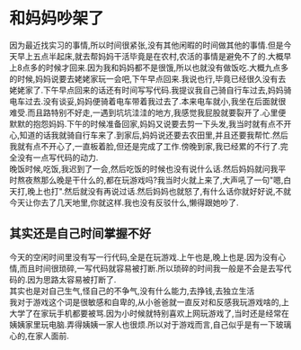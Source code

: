 # 和妈妈吵架了

因为最近找实习的事情,所以时间很紧张,没有其他闲暇的时间做其他的事情.但是今天早上五点半起床,就去帮妈妈干活毕竟是在农村,农活的事情是避免不了的.大概早上8点多的时候才回来.因为我和妈妈都不是很饿,所以也就没有做饭吃.大概九点多的时候,妈妈说要去姥姥家玩一会吧,下午早点回来.我说也行,毕竟已经很久没有去姥姥家了.下午早点回来的话还有时间写写代码.我提议我自己骑自行车过去,妈妈骑电车过去.没有谈妥,妈妈便骑着电车带着我过去了.本来电车就小,我坐在后面就很难受.而且路特别不好走,一遇到坑坑洼洼的地方,我感觉我屁股就要裂开了.心里便默默的抱怨妈妈.下午的时候准备回家,妈妈又说要去剪一下头发,我当时就有点不开心,知道的话我就骑自行车来了.到家后,妈妈说还要去农田里,并且还要我帮忙.然后我就有点不开心了,一直板着脸,但还是完成了工作.傍晚到家,我已经累的不行了.完全没有一点写代码的动力.  
晚饭时候,吃饭,我迟到了一会,然后吃饭的时候也没有说什么话.然后妈妈就问我平时熬夜熬那么晚是干什么的,都在玩游戏吗?我当时火就上来了,大声吼了一句"嗯,白天打,晚上也打".然后就没有再说过话.然后妈妈也就怒了,有什么话你就好好说,不就今天让你去了几天地里,你就这样.我也没有反驳什么,懒得跟她吵了.

## 其实还是自己时间掌握不好

今天的空闲时间里没有写一行代码,全是在玩游戏.上午也是,晚上也是.因为没有心情,而且时间很琐碎,一写代码就容易被打断.所以琐碎的时间我一般是不会是去写代码的.因为思路太容易被打断了.  
其实也是对自己生气,怪自己的不争气,没有什么能力,去挣钱,去独立生活  
我对于游戏这个词是很敏感和自卑的,从小爸爸就一直反对和反感我玩游戏啥的,上大学了在家玩手机都要被骂.因为小时候就特别喜欢上网玩游戏了,当时还是经常在姨姨家里玩电脑.弄得姨姨一家人也很烦.所以对于游戏而言,自己似乎是有一下玻璃心的,在家人面前.
